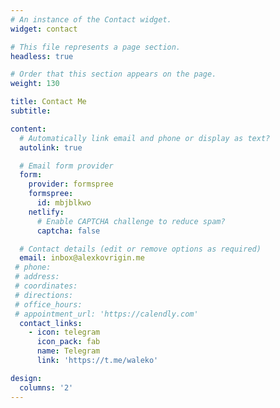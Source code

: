 ```yaml
---
# An instance of the Contact widget.
widget: contact

# This file represents a page section.
headless: true

# Order that this section appears on the page.
weight: 130

title: Contact Me
subtitle:

content:
  # Automatically link email and phone or display as text?
  autolink: true

  # Email form provider
  form:
    provider: formspree
    formspree:
      id: mbjblkwo
    netlify:
      # Enable CAPTCHA challenge to reduce spam?
      captcha: false

  # Contact details (edit or remove options as required)
  email: inbox@alexkovrigin.me
 # phone:
 # address:
 # coordinates:
 # directions: 
 # office_hours:
 # appointment_url: 'https://calendly.com'
  contact_links:
    - icon: telegram
      icon_pack: fab
      name: Telegram
      link: 'https://t.me/waleko'

design:
  columns: '2'
---
```

